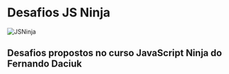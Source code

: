# Desafios JS Ninja

![JSNinja](https://downloadcursos.top/wp-content/uploads/2020/03/javascript-ninja.jpg)

## Desafios propostos no curso JavaScript Ninja do Fernando Daciuk

